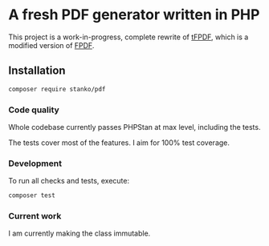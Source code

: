 # A fresh PDF generator written in PHP

This project is a work-in-progress, complete rewrite of
[tFPDF](http://fpdf.org/fr/script/script92.php),
which is a modified version of [FPDF](http://www.fpdf.org/).

## Installation

```bash
composer require stanko/pdf
```

### Code quality

Whole codebase currently passes PHPStan at max level, including the tests.

The tests cover most of the features. I aim for 100% test coverage.

### Development

To run all checks and tests, execute:

```bash
composer test
```

### Current work

I am currently making the class immutable.
